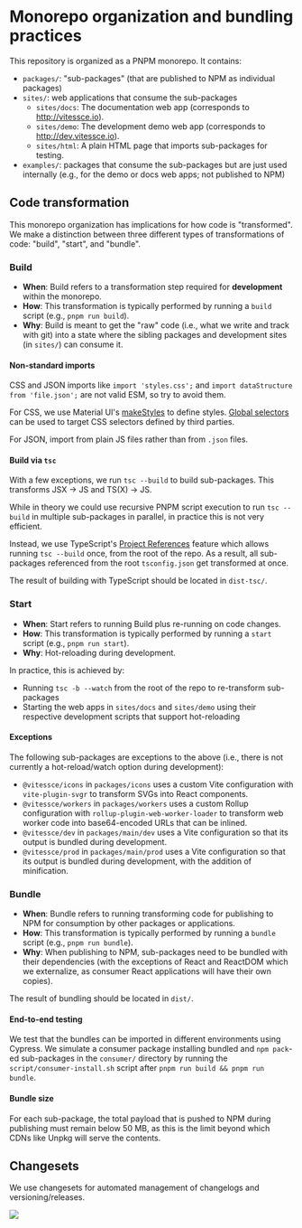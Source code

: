 # Monorepo organization and bundling practices

This repository is organized as a PNPM monorepo.
It contains:
- `packages/`: "sub-packages" (that are published to NPM as individual packages)
- `sites/`: web applications that consume the sub-packages
  - `sites/docs`: The documentation web app (corresponds to http://vitessce.io).
  - `sites/demo`: The development demo web app (corresponds to http://dev.vitessce.io).
  - `sites/html`: A plain HTML page that imports sub-packages for testing.
- `examples/`: packages that consume the sub-packages but are just used internally (e.g., for the demo or docs web apps; not published to NPM)

## Code transformation

This monorepo organization has implications for how code is "transformed".
We make a distinction between three different types of transformations of code: "build", "start", and "bundle".

### Build

- __When__: Build refers to a transformation step required for __development__ within the monorepo.
- __How__: This transformation is typically performed by running a `build` script (e.g., `pnpm run build`).
- __Why__: Build is meant to get the "raw" code (i.e., what we write and track with git) into a state where the sibling packages and development sites (in `sites/`) can consume it.

#### Non-standard imports

CSS and JSON imports like `import 'styles.css';` and `import dataStructure from 'file.json';` are not valid ESM, so try to avoid them.

For CSS, we use Material UI's [makeStyles](https://v4.mui.com/styles/api/#makestyles-styles-options-hook) to define styles.
[Global selectors](https://cssinjs.org/jss-plugin-global/) can be used to target CSS selectors defined by third parties.

For JSON, import from plain JS files rather than from `.json` files.

#### Build via `tsc`

With a few exceptions, we run `tsc --build` to build sub-packages. This transforms JSX -> JS and TS(X) -> JS.

While in theory we could use recursive PNPM script execution to run `tsc --build` in multiple sub-packages in parallel, in practice this is not very efficient.

Instead, we use TypeScript's [Project References](https://www.typescriptlang.org/docs/handbook/project-references.html) feature which allows running `tsc --build` once, from the root of the repo.
As a result, all sub-packages referenced from the root `tsconfig.json` get transformed at once.

The result of building with TypeScript should be located in `dist-tsc/`.

### Start

- __When__: Start refers to running Build plus re-running on code changes.
- __How__: This transformation is typically performed by running a `start` script (e.g., `pnpm run start`).
- __Why__: Hot-reloading during development.

In practice, this is achieved by:
- Running `tsc -b --watch` from the root of the repo to re-transform sub-packages
- Starting the web apps in `sites/docs` and `sites/demo` using their respective development scripts that support hot-reloading

#### Exceptions

The following sub-packages are exceptions to the above (i.e., there is not currently a hot-reload/watch option during development):
- `@vitessce/icons` in `packages/icons` uses a custom Vite configuration with `vite-plugin-svgr` to transform SVGs into React components.
- `@vitessce/workers` in `packages/workers` uses a custom Rollup configuration with `rollup-plugin-web-worker-loader` to transform web worker code into base64-encoded URLs that can be inlined.
- `@vitessce/dev` in `packages/main/dev` uses a Vite configuration so that its output is bundled during development.
- `@vitessce/prod` in `packages/main/prod` uses a Vite configuration so that its output is bundled during development, with the addition of minification.

### Bundle

- __When__: Bundle refers to running transforming code for publishing to NPM for consumption by other packages or applications.
- __How__: This transformation is typically performed by running a `bundle` script (e.g., `pnpm run bundle`).
- __Why__: When publishing to NPM, sub-packages need to be bundled with their dependencies (with the exceptions of React and ReactDOM which we externalize, as consumer React applications will have their own copies).

The result of bundling should be located in `dist/`.

#### End-to-end testing

We test that the bundles can be imported in different environments using Cypress. We simulate a consumer package installing bundled and `npm pack`-ed sub-packages in the `consumer/` directory by running the `script/consumer-install.sh` script after `pnpm run build && pnpm run bundle`.

#### Bundle size

For each sub-package, the total payload that is pushed to NPM during publishing must remain below 50 MB, as this is the limit beyond which CDNs like Unpkg will serve the contents.

## Changesets

We use changesets for automated management of changelogs and versioning/releases.

<a href="https://docs.google.com/drawings/d/1SOVlMQenNFR4s9Yw-1YvhoriNsaWPlpozVJd2CJK1Pg/edit?usp=sharing">
  <img src="https://docs.google.com/drawings/d/e/2PACX-1vRngHjctoUQnHxpZXVTK4mYomM097LKW7zJMFANwUEPWYEpX-T59UZQPOsiIcQC0a8Z_fjAIHs-i7WS/pub?w=1787&amp;h=1447">
</a>